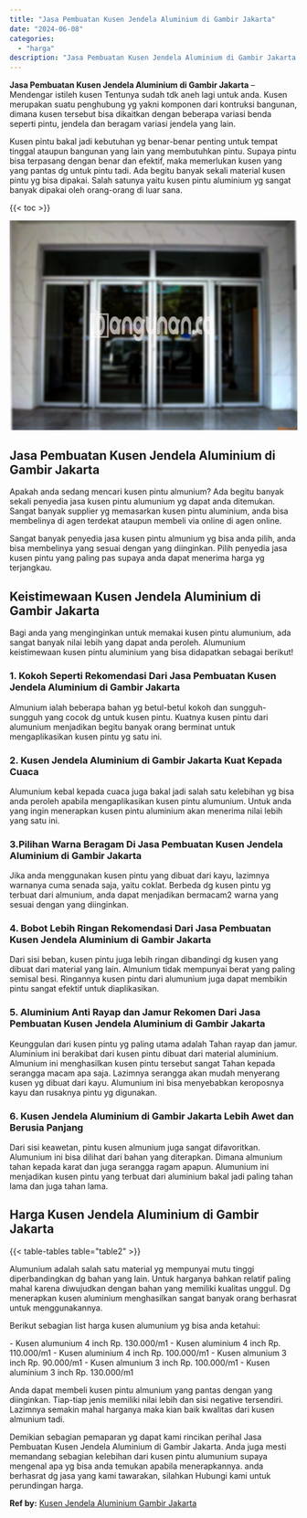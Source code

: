 ```yaml
---
title: "Jasa Pembuatan Kusen Jendela Aluminium di Gambir Jakarta"
date: "2024-06-08"
categories: 
  - "harga"
description: "Jasa Pembuatan Kusen Jendela Aluminium di Gambir Jakarta. Demikian sebagian pemaparan yg dapat kami rincikan perihal Jasa Pembuatan Kusen Jendela Aluminium d..."
---
```


**Jasa Pembuatan Kusen Jendela Aluminium di Gambir Jakarta** – Mendengar istileh kusen Tentunya sudah tdk aneh lagi untuk anda. Kusen merupakan suatu penghubung yg yakni komponen dari kontruksi bangunan, dimana kusen tersebut bisa dikaitkan dengan beberapa variasi benda seperti pintu, jendela dan beragam variasi jendela yang lain.

Kusen pintu bakal jadi kebutuhan yg benar-benar penting untuk tempat tinggal ataupun bangunan yang lain yang membutuhkan pintu. Supaya pintu bisa terpasang dengan benar dan efektif, maka memerlukan kusen yang yang pantas dg untuk pintu tadi. Ada begitu banyak sekali material kusen pintu yg bisa dipakai. Salah satunya yaitu kusen pintu aluminium yg sangat banyak dipakai oleh orang-orang di luar sana.

{{< toc >}}

![Jasa Pembuatan Kusen Jendela Aluminium di Gambir Jakarta](/images/harga-kusen-jendela-alumunium-13.png)

## Jasa Pembuatan Kusen Jendela Aluminium di Gambir Jakarta

Apakah anda sedang mencari kusen pintu almunium? Ada begitu banyak sekali penyedia jasa kusen pintu alumunium yg dapat anda ditemukan. Sangat banyak supplier yg memasarkan kusen pintu aluminium, anda bisa membelinya di agen terdekat ataupun membeli via online di agen online.

Sangat banyak penyedia jasa kusen pintu almunium yg bisa anda pilih, anda bisa membelinya yang sesuai dengan yang diinginkan. Pilih penyedia jasa kusen pintu yang paling pas supaya anda dapat menerima harga yg terjangkau.

## Keistimewaan Kusen Jendela Aluminium di Gambir Jakarta

Bagi anda yang menginginkan untuk memakai kusen pintu alumunium, ada sangat banyak nilai lebih yang dapat anda peroleh. Alumunium keistimewaan kusen pintu aluminium yang bisa didapatkan sebagai berikut!

### 1\. Kokoh Seperti Rekomendasi Dari Jasa Pembuatan Kusen Jendela Aluminium di Gambir Jakarta

Almunium ialah beberapa bahan yg betul-betul kokoh dan sungguh-sungguh yang cocok dg untuk kusen pintu. Kuatnya kusen pintu dari alumunium menjadikan begitu banyak orang berminat untuk mengaplikasikan kusen pintu yg satu ini.

### 2\. Kusen Jendela Aluminium di Gambir Jakarta Kuat Kepada Cuaca

Alumunium kebal kepada cuaca juga bakal jadi salah satu kelebihan yg bisa anda peroleh apabila mengaplikasikan kusen pintu alumunium. Untuk anda yang ingin menerapkan kusen pintu aluminium akan menerima nilai lebih yang satu ini.

### 3.Pilihan Warna Beragam Di Jasa Pembuatan Kusen Jendela Aluminium di Gambir Jakarta

Jika anda menggunakan kusen pintu yang dibuat dari kayu, lazimnya warnanya cuma senada saja, yaitu coklat. Berbeda dg kusen pintu yg terbuat dari almunium, anda dapat menjadikan bermacam2 warna yang sesuai dengan yang diinginkan.

### 4\. Bobot Lebih Ringan Rekomendasi Dari Jasa Pembuatan Kusen Jendela Aluminium di Gambir Jakarta

Dari sisi beban, kusen pintu juga lebih ringan dibandingi dg kusen yang dibuat dari material yang lain. Almunium tidak mempunyai berat yang paling semisal besi. Ringannya kusen pintu dari alumunium juga dapat membikin pintu sangat efektif untuk diaplikasikan.

### 5\. Aluminium Anti Rayap dan Jamur Rekomen Dari Jasa Pembuatan Kusen Jendela Aluminium di Gambir Jakarta

Keunggulan dari kusen pintu yg paling utama adalah Tahan rayap dan jamur. Aluminium ini berakibat dari kusen pintu dibuat dari material aluminium. Almunium ini menghasilkan kusen pintu tersebut sangat Tahan kepada serangga macam apa saja. Lazimnya serangga akan mudah menyerang kusen yg dibuat dari kayu. Alumunium ini bisa menyebabkan keroposnya kayu dan rusaknya pintu yg digunakan.

### 6\. Kusen Jendela Aluminium di Gambir Jakarta Lebih Awet dan Berusia Panjang

Dari sisi keawetan, pintu kusen almunium juga sangat difavoritkan. Alumunium ini bisa dilihat dari bahan yang diterapkan. Dimana almunium tahan kepada karat dan juga serangga ragam apapun. Alumunium ini menjadikan kusen pintu yang terbuat dari aluminium bakal jadi paling tahan lama dan juga tahan lama.

## Harga Kusen Jendela Aluminium di Gambir Jakarta

{{< table-tables table="table2" >}}

Alumunium adalah salah satu material yg mempunyai mutu tinggi diperbandingkan dg bahan yang lain. Untuk harganya bahkan relatif paling mahal karena diwujudkan dengan bahan yang memiliki kualitas unggul. Dg menerapkan kusen aluminium menghasilkan sangat banyak orang berhasrat untuk menggunakannya.

Berikut sebagian list harga kusen alumunium yg bisa anda ketahui:

\- Kusen alumunium 4 inch Rp. 130.000/m1 - Kusen aluminium 4 inch Rp. 110.000/m1 - Kusen aluminium 4 inch Rp. 100.000/m1 - Kusen almunium 3 inch Rp. 90.000/m1 - Kusen almunium 3 inch Rp. 100.000/m1 - Kusen aluminium 3 inch Rp. 130.000/m1

Anda dapat membeli kusen pintu almunium yang pantas dengan yang diinginkan. Tiap-tiap jenis memiliki nilai lebih dan sisi negative tersendiri. Lazimnya semakin mahal harganya maka kian baik kwalitas dari kusen almunium tadi.

Demikian sebagian pemaparan yg dapat kami rincikan perihal Jasa Pembuatan Kusen Jendela Aluminium di Gambir Jakarta. Anda juga mesti memandang sebagian kelebihan dari kusen pintu alumunium supaya mengenal apa yg bisa anda temukan apabila menerapkannya. anda berhasrat dg jasa yang kami tawarakan, silahkan Hubungi kami untuk perundingan harga.

**Ref by:** [Kusen Jendela Aluminium Gambir Jakarta](https://id.wikipedia.org/wiki/Kusen)

